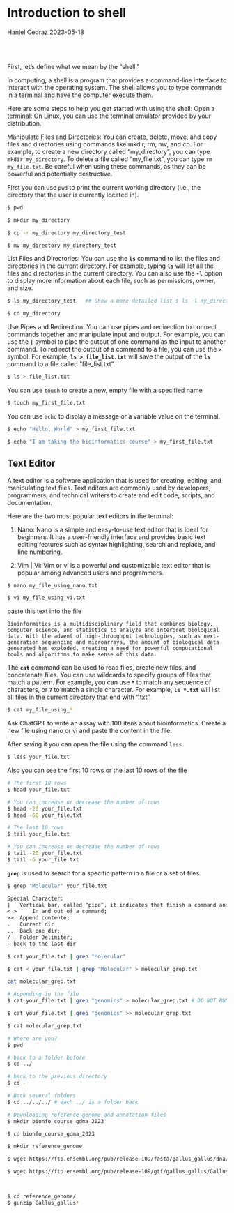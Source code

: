 Introduction to shell
================
Haniel Cedraz
2023-05-18

<br>

<br>

First, let’s define what we mean by the “shell.”

In computing, a shell is a program that provides a command-line
interface to interact with the operating system. The shell allows you to
type commands in a terminal and have the computer execute them.

Here are some steps to help you get started with using the shell: Open a
terminal: On Linux, you can use the terminal emulator provided by your
distribution.

Manipulate Files and Directories: You can create, delete, move, and copy
files and directories using commands like mkdir, rm, mv, and cp. For
example, to create a new directory called “my_directory”, you can type
`mkdir my_directory`. To delete a file called “my_file.txt”, you can
type `rm my_file.txt`. Be careful when using these commands, as they can
be powerful and potentially destructive.

First you can use `pwd` to print the current working directory (i.e.,
the directory that the user is currently located in).

``` bash
$ pwd
```

``` bash
$ mkdir my_directory
```

``` bash
$ cp -r my_directory my_directory_test
```

``` bash
$ mv my_directory my_directory_test
```

List Files and Directories: You can use the **`ls`** command to list the
files and directories in the current directory. For example, typing
**`ls`** will list all the files and directories in the current
directory. You can also use the **`-l`** option to display more
information about each file, such as permissions, owner, and size.

``` bash
$ ls my_directory_test   ## Show a more detailed list $ ls -l my_directory_test
```

``` bash
$ cd my_directory
```

Use Pipes and Redirection: You can use pipes and redirection to connect
commands together and manipulate input and output. For example, you can
use the **`|`** symbol to pipe the output of one command as the input to
another command. To redirect the output of a command to a file, you can
use the **`>`** symbol. For example, **`ls > file_list.txt`** will save
the output of the **`ls`** command to a file called “file_list.txt”.

``` bash
$ ls > file_list.txt
```

You can use `touch` to create a new, empty file with a specified name

``` bash
$ touch my_first_file.txt
```

You can use `echo` to display a message or a variable value on the
terminal.

``` bash
$ echo "Hello, World" > my_first_file.txt
```

``` bash
$ echo "I am taking the bioinformatics course" > my_first_file.txt
```

## Text Editor

A text editor is a software application that is used for creating,
editing, and manipulating text files. Text editors are commonly used by
developers, programmers, and technical writers to create and edit code,
scripts, and documentation.

Here are the two most popular text editors in the terminal:

1.  Nano: Nano is a simple and easy-to-use text editor that is ideal for
    beginners. It has a user-friendly interface and provides basic text
    editing features such as syntax highlighting, search and replace,
    and line numbering.

2.  Vim \| Vi: Vim or vi is a powerful and customizable text editor that
    is popular among advanced users and programmers.

``` bash
$ nano my_file_using_nano.txt
```

``` bash
$ vi my_file_using_vi.txt
```

paste this text into the file

``` text
Bioinformatics is a multidisciplinary field that combines biology, computer science, and statistics to analyze and interpret biological data. With the advent of high-throughput technologies, such as next-generation sequencing and microarrays, the amount of biological data generated has exploded, creating a need for powerful computational tools and algorithms to make sense of this data.
```

The **`cat`** command can be used to read files, create new files, and
concatenate files. You can use wildcards to specify groups of files that
match a pattern. For example, you can use **`*`** to match any sequence
of characters, or **`?`** to match a single character. For example,
**`ls *.txt`** will list all files in the current directory that end
with “.txt”.

``` bash
$ cat my_file_using_*
```

Ask ChatGPT to write an assay with 100 itens about bioinformatics.
Create a new file using nano or vi and paste the content in the file.

After saving it you can open the file using the command `less.`

``` bash
$ less your_file.txt
```

Also you can see the first 10 rows or the last 10 rows of the file

``` bash
# The first 10 rows 
$ head your_file.txt  

# You can increase or decrease the number of rows 
$ head -20 your_file.txt 
$ head -60 your_file.txt   

# The last 10 rows 
$ tail your_file.txt  

# You can increase or decrease the number of rows 
$ tail -20 your_file.txt 
$ tail -6 your_file.txt 
```

**`grep`** is used to search for a specific pattern in a file or a set
of files.

``` bash
$ grep "Molecular" your_file.txt
```

``` texinfo
Special Character:
|   Vertical bar, called “pipe”, it indicates that finish a command and start another;
< >     In and out of a command;
>>  Append contente;
.   Current dir
..  Back one dir;
/   Folder Delimiter;
- back to the last dir
```

``` bash
$ cat your_file.txt | grep "Molecular"
```

``` bash
$ cat < your_file.txt | grep "Molecular" > molecular_grep.txt

cat molecular_grep.txt

# Appending in the file
$ cat your_file.txt | grep "genomics" > molecular_grep.txt # DO NOT RUN

$ cat your_file.txt | grep "genomics" >> molecular_grep.txt

$ cat molecular_grep.txt
```

``` bash
# Where are you?
$ pwd

# back to a folder before
$ cd ../ 

# back to the previous directory
$ cd -

# Back several folders
$ cd ../../../ # each ../ is a folder back
```

``` bash
# Downloading reference genome and annotation files
$ mkdir bionfo_course_gdma_2023

$ cd bionfo_course_gdma_2023

$ mkdir reference_genome

$ wget https://ftp.ensembl.org/pub/release-109/fasta/gallus_gallus/dna/Gallus_gallus.bGalGal1.mat.broiler.GRCg7b.dna.toplevel.fa.gz -O reference_genome/Gallus_gallus.bGalGal1.mat.broiler.GRCg7b.dna.toplevel.fa.gz

$ wget https://ftp.ensembl.org/pub/release-109/gtf/gallus_gallus/Gallus_gallus.bGalGal1.mat.broiler.GRCg7b.109.gtf.gz -O reference_genome/Gallus_gallus.bGalGal1.mat.broiler.GRCg7b.109.gtf.gz



$ cd reference_genome/
$ gunzip Gallus_gallus*
```
